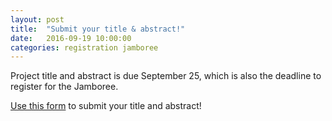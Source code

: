 ```yaml
---
layout: post
title:  "Submit your title & abstract!"
date:   2016-09-19 10:00:00
categories: registration jamboree
---
```


Project title and abstract is due September 25, which is also the deadline to register for the Jamboree.

[Use this form](https://biomod.wufoo.com/forms/biomod-2016-title-abstract/) to submit your title and abstract!

